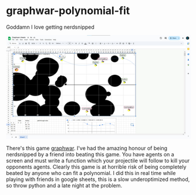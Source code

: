 # graphwar-polynomial-fit
Goddamn I love getting nerdsnipped

![](https://github.com/CKalitin/graphwar-polynomial-fit/blob/main/googlesheetsscreenshot.jpg)

There's this game [graphwar](https://store.steampowered.com/app/1899700/Graphwar/). I've had the amazing honour of being nerdsnipped by a friend into beating this game. You have agents on a screen and must write a function which your projectile will follow to kill your opponents agents. Clearly this game is at horrible risk of being completely beated by anyone who can fit a polynomial. I did this in real time while playing with friends in google sheets, this is a slow underoptimized method, so throw python and a late night at the problem.